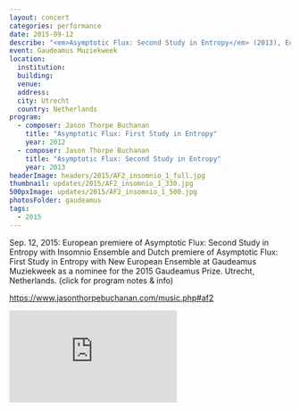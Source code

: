 ```yaml
---
layout: concert
categories: performance
date: 2015-09-12
describe: "<em>Asymptotic Flux: Second Study in Entropy</em> (2013), European premiere. Insomnio Ensemble."
event: Gaudeamus Muziekweek
location:
  institution:
  building:
  venue:
  address:
  city: Utrecht
  country: Netherlands
program:
  - composer: Jason Thorpe Buchanan
    title: "Asymptotic Flux: First Study in Entropy"
    year: 2012
  - composer: Jason Thorpe Buchanan
    title: "Asymptotic Flux: Second Study in Entropy"
    year: 2013
headerImage: headers/2015/AF2_insomnio_1_full.jpg
thumbnail: updates/2015/AF2_insomnio_1_330.jpg
500pxImage: updates/2015/AF2_insomnio_1_500.jpg
photosFolder: gaudeamus
tags:
  - 2015
---
```


Sep. 12, 2015: European premiere of Asymptotic Flux: Second Study in Entropy with Insomnio Ensemble and Dutch premiere of Asymptotic Flux: First Study in Entropy with New European Ensemble at Gaudeamus Muziekweek as a nominee for the 2015 Gaudeamus Prize. Utrecht, Netherlands.
(click for program notes & info)

https://www.jasonthorpebuchanan.com/music.php#af2

<section class="score-vid-header module-bg-dark" background-color="#051f4a">
<div class="row full-width" width="100%">
    <div class="col-12 nopadding"><iframe class="embed-responsive-item" height="165vh" src="https://player.vimeo.com/video/204631263" frameborder="0" allowfullscreen></iframe></div><br>
</div></section>
